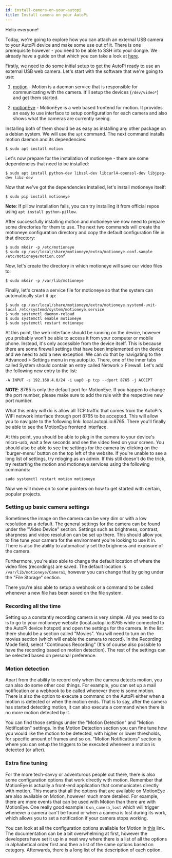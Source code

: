 ```yaml
---
id: install-camera-on-your-autopi
title: Install camera on your AutoPi
---
```


Hello everyone!

Today, we're going to explore how you can attach an external USB camera to your AutoPi device and make some use out of it.
There is one prerequisite however - you need to be able to SSH into your dongle. We already have a guide on that which you can
take a look at [here](https://community.autopi.io/t/guide-how-to-ssh-to-your-dongle/386).

Firstly, we need to do some initial setup to get the AutoPi ready to use an external USB web camera. Let's start with the
software that we're going to use:

1. [motion](https://motion-project.github.io/motion_guide.html) - Motion is a daemon service that is responsible for communicating
with the camera. It'll setup the devices (`/dev/video*`) and get them started.

2. [motionEye](https://github.com/ccrisan/motioneyeA) - MotionEye is a web based frontend for motion. It provides an
easy to use interface to setup configuration for each camera and also shows what the cameras are currently seeing.

Installing both of them should be as easy as installing any other package on a debian system. We will use the `apt` command.
The next command installs motion daemon and its dependencies:

```
$ sudo apt install motion
```

Let's now prepare for the installation of motioneye - there are some dependencies that need to be installed:

```
$ sudo apt install python-dev libssl-dev libcurl4-openssl-dev libjpeg-dev libz-dev
```

Now that we've got the dependencies installed, let's install motioneye itself:

```
$ sudo pip install motioneye
```

**Note**: If pillow installation fails, you can try installing it from official repos using `apt install python-pillow`.

After successfully installing motion and motioneye we now need to prepare some directories for them to use.
The next two commands will create the motioneye configuration directory and copy the default configuration file in that directory:

```
$ sudo mkdir -p /etc/motioneye
$ sudo cp /usr/local/share/motioneye/extra/motioneye.conf.sample /etc/motioneye/motion.conf
```

Now, let's create the directory in which motioneye will save our video files to:

```
$ sudo mkdir -p /var/lib/motioneye
```

Finally, let's create a service file for motioneye so that the system can automatically start it up:

```
$ sudo cp /usr/local/share/motioneye/extra/motioneye.systemd-unit-local /etc/systemd/system/motioneye.service
$ sudo systemctl daemon-reload
$ sudo systemctl enable motioneye
$ sudo systemctl restart motioneye
```

At this point, the web interface should be running on the device, however you probably won't be able to access it from your computer or
mobile phone. Instead, it's only accessible from the device itself. This is because there are some firewall settings that have been
implemented on the device and we need to add a new exception. We can do that by navigating to the Advanced > Settings menu in my.autopi.io.
There, one of the inner tabs called System should contain an entry called Network > Firewall. Let's add the following new entry to the list:

```
-A INPUT -s 192.168.4.0/24 -i uap0 -p tcp --dport 8765 -j ACCEPT
```

**NOTE**: 8765 is only the default port for MotionEye. If you happen to change the port number, please make sure to add the rule
with the respective new port number.

What this entry will do is allow all TCP traffic that comes from the AutoPi's WiFi network interface through port 8765 to be accepted.
This will allow you to navigate to the following link: local.autopi.io:8765. There you'll finally be able to see the MotionEye frontend interface.

At this point, you should be able to plug in the camera to your device's micro-usb, wait a few seconds and see the video feed on your screen.
You should also be able to see the settings for the camera by clicking on the 'burger-menu' button on the top left of the website. If
you're unable to see a long list of settings, try reloging as an admin. If this still doesn't do the trick, try restarting the motion and
motioneye services using the following commands:

```
sudo systemctl restart motion motioneye
```

Now we will move on to some pointers on how to get started with certain, popular projects.

### Setting up basic camera settings

Sometimes the image on the camera can be very dim or with a low resolution as a default. The general settings for the camera can be found under
the "Video Device" section. Settings such as brightness, contrast, sharpness and video resolution can be set up there. This should allow you to
fine tune your camera for the environment you're looking to use it in. There is also the ability to automatically set the brighness and exposure
of the camera. 

Furthermore, you're also able to change the default location of where the video files (recordings) are saved. The default location is
`/var/lib/motioneye/Camera1`, however you can change that by going under the "File Storage" section.

There you're also able to setup a webhook or a command to be called whenever a new file has been saved on the file system.

### Recording all the time

Setting up a constantly recording camera is very simple. All you need to do is to go to your motioneye website
(local.autopi.io:8765 while connected to the AutoPi device hotspot) and open the settings for the camera. In the list there should be a section
called "Movies". You will need to turn on the movies section (which will enable the camera to record). In the Recording Mode field, select
"Continuous Recording" (It's of course also possible to have the recording based on motion detection). The rest of the settings can be selected
based on personal preference. 

### Motion detection

Apart from the ability to record only when the camera detects motion, you can also do some other cool things. For example, you
can set up a mail notification or a webhook to be called whenever there is some motion. There is also the option to execute a
command on the AutoPi either when a motion is detected or when the motion ends. That is to say, after the camera has started
detecting motion, it can also execute a command when there is no more motion detected by it.

You can find those settings under the "Motion Detection" and "Motion Notification" settings. In the Motion Detection section you can
fine tune how you would like the motion to be detected, with higher or lower thresholds, for specific amount of frames and so on.
"Motion Notifications" section is where you can setup the triggers to be executed whenever a motion is detected (or after).

### Extra fine tuning

For the more tech-savvy or adventurous people out there, there is also some configuration options that work directly with motion.
Remember that MotionEye is actually a front-end application that communicates directly with motion. This means that all the options
that are available on MotionEye are also available on Motion, however much more detailed. For example, there are more events that can
be used with Motion than there are with MotionEye. One really good example is `on_camera_lost` which will trigger whenever a camera
can't be found or when a camera is lost during its work, which allows you to set a notification if your camera stops working.

You can look at all the configuration options available for Motion in [this](https://motion-project.github.io/motion_config.html) link.
The documentation can be a bit overwhelming at first, however the developers have set it up in a neat way where there is a list of
all the options in alphabetical order first and then a list of the same options based on category.
Afterwards, there is a long list of the description of each option. 